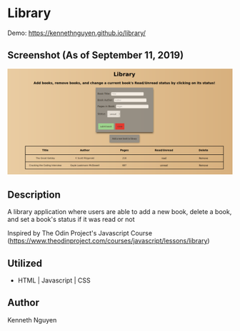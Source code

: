 # Library

Demo: https://kennethnguyen.github.io/library/

## Screenshot (As of September 11, 2019)
![ExampleLibrary](exampleLibrary.png)

## Description

A library application where users are able to add a new book, delete a book, and set a book's status if it was read or not

Inspired by The Odin Project's Javascript Course (https://www.theodinproject.com/courses/javascript/lessons/library)

## Utilized

* HTML | Javascript | CSS

## Author

Kenneth Nguyen

